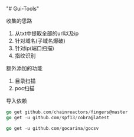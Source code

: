 "# Gui-Tools" 

收集的思路
1. 从txt中提取全部的url以及ip 
2. 针对域名(子域名爆破)
3. 针对ip(端口扫描)
4. 指纹识别

额外添加的功能
1. 目录扫描 
2. poc扫描

导入依赖
```go
go get github.com/chainreactors/fingers@master
go get -u github.com/spf13/cobra@latest
```


```go
go get -u github.com/gocarina/gocsv
```